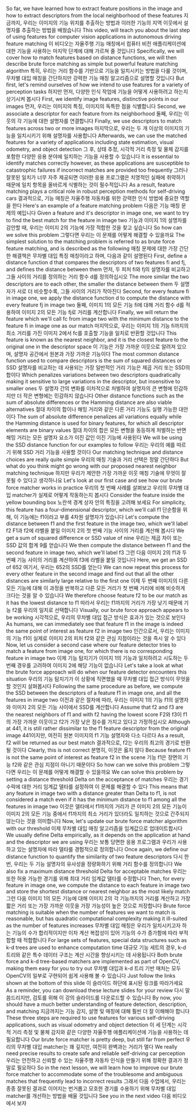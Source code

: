 So far, we have learned how to extract feature positions in the image and how to extract descriptors from the local neighborhood of these features
지금까지, 우리는 이미지의 기능 위치를 추출하는 방법과 이러한 기능의 지역 이웃에서 설명자를 추출하는 방법을 배웠습니다
This video, will teach you about the last step of using features for computer vision applications in autonomous driving feature matching
이 비디오는 자율주행 기능 매칭에서 컴퓨터 비전 애플리케이션에 대한 기능을 사용하는 마지막 단계에 대해 가르쳐 줄 것입니다
Specifically, we will cover how to match features based on distance functions, we will then describe brute force matching as simple but powerful feature matching algorithm
특히, 우리는 거리 함수를 기반으로 기능을 일치시키는 방법을 다룰 것이며, 무차별 대입 매칭을 간단하지만 강력한 기능 매칭 알고리즘으로 설명할 것입니다
But first, let's remind ourselves of how we intend to use features for a variety of perception tasks
하지만 먼저, 다양한 인식 작업에 기능을 어떻게 사용하려고 하는지 상기시켜 봅시다
First, we identify image features, distinctive points in our images
먼저, 우리는 이미지의 특징, 이미지의 독특한 점을 식별합니다
Second, we associate a descriptor for each feature from its neighborhood
둘째, 우리는 이웃의 각 기능에 대한 설명자를 연결합니다
Finally, we use descriptors to match features across two or more images
마지막으로, 우리는 두 개 이상의 이미지의 기능을 일치시키기 위해 설명자를 사용합니다
Afterwards, we can use the matched features for a variety of applications including state estimation, visual odometry, and object detection
그 후, 상태 추정, 시각적 거리 측정 및 물체 감지를 포함한 다양한 응용 분야에 일치하는 기능을 사용할 수 있습니다
It is essential to identify matches correctly however, as these applications are susceptible to catastrophic failures if incorrect matches are provided too frequently
그러나 잘못된 일치가 너무 자주 제공되면 이러한 응용 프로그램은 치명적인 실패에 취약하기 때문에 일치 항목을 올바르게 식별하는 것이 필수적입니다
As a result, feature matching plays a critical role in robust perception methods for self-driving cars
결과적으로, 기능 매칭은 자율주행 자동차를 위한 강력한 인식 방법에 중요한 역할을 한다
Here's an example of a feature matching problem
다음은 기능 매칭 문제의 예입니다
Given a feature and it's descriptor in image one, we want to try to find the best match for the feature in image two
기능과 이미지 1의 설명자를 감안할 때, 우리는 이미지 2의 기능에 가장 적합한 것을 찾고 싶습니다
So how can we solve this problem
그렇다면 우리는 이 문제를 어떻게 해결할 수 있을까요
The simplest solution to the matching problem is referred to as brute force feature matching, and is described as the following
매칭 문제에 대한 가장 간단한 해결책은 무차별 대입 특징 매칭이라고 하며, 다음과 같이 설명된다
First, define a distance function d that compares the descriptors of two features fi and fj, and defines the distance between them
먼저, 두 피처 fi와 fj의 설명자를 비교하고 그들 사이의 거리를 정의하는 거리 함수 d를 정의하십시오
The more similar the two descriptors are to each other, the smaller the distance between them
두 설명자가 서로 더 비슷할수록, 그들 사이의 거리가 작아진다
Second, for every feature fi in image one, we apply the distance function d to compute the distance with every feature fj in image two
둘째, 이미지 1의 모든 기능 fi에 대해 거리 함수 d를 적용하여 이미지 2의 모든 기능 fj로 거리를 계산합니다
Finally, we will return the feature which we'll call fc from image two with the minimum distance to the feature fi in image one as our match
마지막으로, 우리는 이미지 1의 기능 fi까지의 최소 거리를 가진 이미지 2에서 fc를 호출할 기능을 일치로 반환할 것입니다
This feature is known as the nearest neighbor, and it is the closest feature to the original one in the descriptor space
이 기능은 가장 가까운 이웃으로 알려져 있으며, 설명자 공간에서 원본과 가장 가까운 기능이다
The most common distance function used to compare descriptors is the sum of squared distances or SSD
설명자를 비교하는 데 사용되는 가장 일반적인 거리 기능은 제곱 거리 또는 SSD의 합이다
Which penalizes variations between two descriptors quadratically making it sensitive to large variations in the descriptor, but insensitive to smaller ones
두 설명자 간의 변화를 이차적으로 처벌하여 설명자의 큰 변형에 민감하지만 더 작은 변형에는 민감하지 않습니다
Other distance functions such as the sum of absolute differences or the Hamming distance are also viable alternatives
절대 차이의 합이나 해밍 거리와 같은 다른 거리 기능도 실행 가능한 대안이다
The sum of absolute difference penalizes all variations equally while the Hamming distance is used for binary features, for which all descriptor elements are binary values
절대 차이의 합은 모든 변형을 동등하게 처벌하는 반면 해밍 거리는 모든 설명자 요소가 이진 값인 이진 기능에 사용된다
We will be using the SSD distance function for our examples to follow
우리는 우리의 예를 따르기 위해 SSD 거리 기능을 사용할 것이다
Our matching technique and distance choices are really quite simple
우리의 매칭 기술과 거리 선택은 정말 간단하다
But what do you think might go wrong with our proposed nearest neighbor matching technique
하지만 우리가 제안한 가장 가까운 이웃 매칭 기술에 무엇이 잘못될 수 있다고 생각하나요
Let's look at our first case and see how our brute force matcher works in practice
우리의 첫 번째 사례를 살펴보고 우리의 무차별 대입 matcher가 실제로 어떻게 작동하는지 봅시다
Consider the feature inside the yellow bounding box
노란색 경계 상자 안의 특징을 고려해 보세요
For simplicity, this feature has a four-dimensional descriptor, which we'll call f1
단순함을 위해, 이 기능에는 f1이라고 부를 4차원 설명자가 있습니다
Let's compute the distance between f1 and the first feature in the image two, which we'll label f2
F1과 f2에 라벨을 붙일 이미지 2의 첫 번째 기능 사이의 거리를 계산해 봅시다
We get a sum of squared difference or SSD value of nine
우리는 제곱 차이 또는 SSD 값의 합계 9를 얻습니다
We then compute the distance between f1 and the second feature in image two, which we'll label f3
그런 다음 이미지 2의 f1과 두 번째 기능 사이의 거리를 계산하여 f3에 라벨을 붙일 것입니다
Here, we get an SSD of 652
여기서, 우리는 652의 SSD를 얻는다
We can now repeat this process for every other feature in the second image and find out that all the other distances are similarly large relative to the first one
이제 두 번째 이미지의 다른 모든 기능에 대해 이 과정을 반복하고 다른 모든 거리가 첫 번째 거리에 비해 비슷하게 크다는 것을 알 수 있습니다
We therefore choose feature f2 to be our match as it has the lowest distance to f1
따라서 우리는 f1까지의 거리가 가장 낮기 때문에 기능 f2를 우리의 일치로 선택합니다
Visually, our brute force approach appears to be working
시각적으로, 우리의 무차별 대입 접근 방식은 효과가 있는 것으로 보인다
As humans, we can immediately see that feature f1 in the image is indeed the same point of interest as feature f2 in image two
인간으로서, 우리는 이미지의 기능 f1이 실제로 이미지 2의 피처 f2와 같은 관심 지점이라는 것을 즉시 알 수 있다
Now, let us consider a second case where our feature detector tries to match a feature from image one, for which there is no corresponding feature in image two
이제 기능 탐지기가 이미지 1의 기능과 일치하려고 시도하는 두 번째 경우를 고려하여 이미지 2에 해당 기능이 없습니다
Let's take a look at what the brute force approach will do when our feature detector encounters this situation
우리의 기능 탐지기가 이 상황에 직면했을 때 무차별 대입 접근 방식이 무엇을 할 것인지 살펴봅시다
Following the same procedure as before, we compute the SSD between the descriptors of a feature f1 in image one, and all the features in image two
이전과 같은 절차에 따라, 우리는 이미지 1의 기능 f1의 설명자와 이미지 2의 모든 기능 사이에서 SSD를 계산합니다
Assume that f2 and f3 are the nearest neighbors of f1 and with f2 having the lowest score
F2와 f3이 f1의 가장 가까운 이웃이고 f2가 가장 낮은 점수를 가지고 있다고 가정하십시오
Although at 441, it is still rather dissimilar to the f1 feature descriptor from the original image
441이지만, 여전히 원본 이미지의 f1 기능 설명자와 다소 다르다
As a result, f2 will be returned as our best match
결과적으로, f2는 우리의 최고의 경기로 반환될 것이다
Clearly, this is not correct
분명히, 이것은 옳지 않다
Because feature f1 is not the same point of interest as feature f2 in the scene
기능 f1은 장면의 기능 f2와 같은 관심 지점이 아니기 때문이다
So how can we solve this problem
그렇다면 우리는 이 문제를 어떻게 해결할 수 있을까요
We can solve this problem by setting a distance threshold Delta on the acceptance of matches
우리는 경기 수락에 대한 거리 임계값 델타를 설정하여 이 문제를 해결할 수 있다
This means that any feature in image two with a distance greater than Delta to f1, is not considered a match even if it has the minimum distance to f1 among all the features in image two
이것은 델타에서 f1까지의 거리가 큰 이미지 2의 모든 기능이 이미지 2의 모든 기능 중에서 f1까지의 최소 거리가 있더라도 일치하는 것으로 간주되지 않는다는 것을 의미합니다
Now, let's update our brute force matcher algorithm with our threshold
이제 무차별 대입 매칭 알고리즘을 임계값으로 업데이트합시다
We usually define Delta empirically, as it depends on the application at hand and the descriptor we are using
우리는 보통 당면한 응용 프로그램과 우리가 사용하고 있는 설명자에 따라 델타를 경험적으로 정의합니다
Once again, we define our distance function to quantify the similarity of two feature descriptors
다시 한번, 우리는 두 기능 설명자의 유사성을 정량화하기 위해 거리 함수를 정의합니다
We also fix a maximum distance threshold Delta for acceptable matches
우리는 또한 허용 가능한 경기를 위해 최대 거리 임계값 델타를 수정합니다
Then, for every feature in image one, we compute the distance to each feature in image two and store the shortest distance or nearest neighbor as the most likely match
그런 다음 이미지 1의 모든 기능에 대해 이미지 2의 각 기능까지의 거리를 계산하고 가장 짧은 거리 또는 가장 가까운 이웃을 가장 가능성이 높은 것으로 저장합니다
Brute force matching is suitable when the number of features we want to match is reasonable, but has quadratic computational complexity making it ill-suited as the number of features increases
무차별 대입 매칭은 우리가 일치시키고자 하는 기능의 수가 합리적이지만 이차 계산 복잡성이 있어 기능의 수가 증가함에 따라 부적합할 때 적합합니다
For large sets of features, special data structures such as k-d trees are used to enhance computation time
대규모 기능 세트의 경우, k-d 트리와 같은 특수 데이터 구조는 계산 시간을 향상시키는 데 사용됩니다
Both brute force and k-d tree-based matchers are implemented as part of OpenCV, making them easy for you to try out
무차별 대입과 k-d 트리 기반 매처는 모두 OpenCV의 일부로 구현되어 쉽게 사용해 볼 수 있습니다
Just follow the links shown at the bottom of this slide
이 슬라이드 하단에 표시된 링크를 따라가세요
As a reminder, you can download these lecture slides for your review
다시 말씀드리지만, 검토를 위해 이 강의 슬라이드를 다운로드할 수 있습니다
By now, you should have a much better understanding of feature detection, description, and matching
지금까지는 기능 감지, 설명 및 매칭에 대해 훨씬 더 잘 이해해야 합니다
These three steps are required to use features for various self-driving applications, such as visual odometry and object detection
이 세 단계는 시각적 거리 측정 및 물체 감지와 같은 다양한 자율주행 애플리케이션에 기능을 사용하는 데 필요합니다
Our brute force matcher is pretty deep, but still far from perfect
우리의 무차별 대입 matcher는 꽤 깊지만, 여전히 완벽과는 거리가 멀다
We really need precise results to create safe and reliable self-driving car perception
우리는 안전하고 신뢰할 수 있는 자율주행 자동차 인식을 만들기 위해 정확한 결과가 정말로 필요하다
So in the next lesson, we will learn how to improve our brute force matcher to accommodate some of the troublesome and ambiguous matches that frequently lead to incorrect results
그래서 다음 수업에서, 우리는 종종 잘못된 결과로 이어지는 번거롭고 모호한 경기를 수용하기 위해 무차별 대입 matcher를 개선하는 방법을 배울 것입니다
See you in the next video
다음 비디오에서 보자


